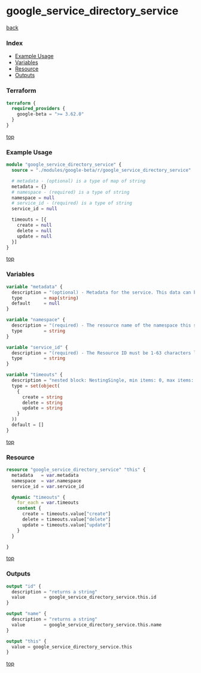 # google_service_directory_service

[back](../google-beta.md)

### Index

- [Example Usage](#example-usage)
- [Variables](#variables)
- [Resource](#resource)
- [Outputs](#outputs)

### Terraform

```terraform
terraform {
  required_providers {
    google-beta = ">= 3.62.0"
  }
}
```

[top](#index)

### Example Usage

```terraform
module "google_service_directory_service" {
  source = "./modules/google-beta/r/google_service_directory_service"

  # metadata - (optional) is a type of map of string
  metadata = {}
  # namespace - (required) is a type of string
  namespace = null
  # service_id - (required) is a type of string
  service_id = null

  timeouts = [{
    create = null
    delete = null
    update = null
  }]
}
```

[top](#index)

### Variables

```terraform
variable "metadata" {
  description = "(optional) - Metadata for the service. This data can be consumed\nby service clients. The entire metadata dictionary may contain\nup to 2000 characters, spread across all key-value pairs.\nMetadata that goes beyond any these limits will be rejected."
  type        = map(string)
  default     = null
}

variable "namespace" {
  description = "(required) - The resource name of the namespace this service will belong to."
  type        = string
}

variable "service_id" {
  description = "(required) - The Resource ID must be 1-63 characters long, including digits,\nlowercase letters or the hyphen character."
  type        = string
}

variable "timeouts" {
  description = "nested block: NestingSingle, min items: 0, max items: 0"
  type = set(object(
    {
      create = string
      delete = string
      update = string
    }
  ))
  default = []
}
```

[top](#index)

### Resource

```terraform
resource "google_service_directory_service" "this" {
  metadata   = var.metadata
  namespace  = var.namespace
  service_id = var.service_id

  dynamic "timeouts" {
    for_each = var.timeouts
    content {
      create = timeouts.value["create"]
      delete = timeouts.value["delete"]
      update = timeouts.value["update"]
    }
  }

}
```

[top](#index)

### Outputs

```terraform
output "id" {
  description = "returns a string"
  value       = google_service_directory_service.this.id
}

output "name" {
  description = "returns a string"
  value       = google_service_directory_service.this.name
}

output "this" {
  value = google_service_directory_service.this
}
```

[top](#index)